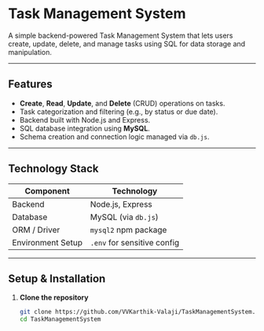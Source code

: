 # Task Management System

A simple backend-powered Task Management System that lets users create, update, delete, and manage tasks using SQL for data storage and manipulation.

---

##  Features

- **Create**, **Read**, **Update**, and **Delete** (CRUD) operations on tasks.
- Task categorization and filtering (e.g., by status or due date).
- Backend built with Node.js and Express.
- SQL database integration using **MySQL**.
- Schema creation and connection logic managed via `db.js`.

---

##  Technology Stack

| Component         | Technology             |
|------------------|------------------------|
| Backend           | Node.js, Express       |
| Database          | MySQL (via `db.js`)    |
| ORM / Driver      | `mysql2` npm package   |
| Environment Setup | `.env` for sensitive config |

---

##  Setup & Installation

1. **Clone the repository**
   ```bash
   git clone https://github.com/VVKarthik-Valaji/TaskManagementSystem.git
   cd TaskManagementSystem
